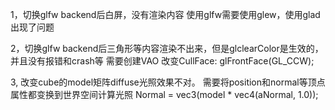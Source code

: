 1，切换glfw backend后白屏，没有渲染内容
    使用glfw需要使用glew，使用glad出现了问题

2，切换glfw backend后三角形等内容渲染不出来，但是glclearColor是生效的，并且没有报错和crash等
    需要创建VAO
    改变CullFace: glFrontFace(GL_CCW);


3, 改变cube的model矩阵diffuse光照效果不对。
    需要将position和normal等顶点属性都变换到世界空间计算光照
    Normal = vec3(model * vec4(aNormal, 1.0));